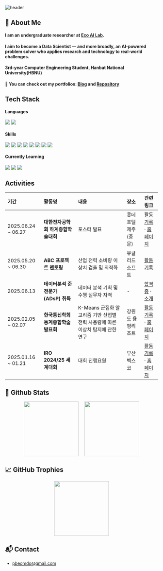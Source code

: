 <div>
  
  <!--Header-->
  ![header](https://capsule-render.vercel.app/api?type=waving&color=gradient&height=300&section=header&text=Good%20to%20see%20you%20%F0%9F%A4%97)
  
</div>

<div>
  <!--Body-->
  
  ## 👀 About Me
  #### I am an undergraduate researcher at [Eco AI Lab](https://sites.google.com/view/ecoai/introduction).  
  #### I aim to become a Data Scientist — and more broadly, an AI-powered problem solver who applies research and technology to real-world challenges. 
  #### 3rd-year Computer Engineering Student, Hanbat National University(HBNU)  
  #### 📂 You can check out my portfolios: [Blog](https://beomdo-park.github.io) and [Repository](https://github.com/beomdo-park/Portfolio)
    
    
  
## Tech Stack

#### Languages
<p>
  <img src="https://img.shields.io/badge/Python-3776AB?style=flat-square&logo=Python&logoColor=white"/>
  <img src="https://img.shields.io/badge/JavaScript-F7DF1E?style=flat-square&logo=JavaScript&logoColor=white"/>
</p>

#### Skills
<p>
  <img src="https://img.shields.io/badge/PyTorch-EE4C2C?style=flat-square&logo=PyTorch&logoColor=white"/>
  <img src="https://img.shields.io/badge/Pandas-150458?style=flat-square&logo=pandas&logoColor=white"/>
  <img src="https://img.shields.io/badge/scikit--learn-F7931E?style=flat-square&logo=scikit-learn&logoColor=white"/>
  <img src="https://img.shields.io/badge/Matplotlib-000000?style=flat-square&logo=python&logoColor=white"/>
  <img src="https://img.shields.io/badge/Seaborn-3776AB?style=flat-square&logo=python&logoColor=white"/>
  <img src="https://img.shields.io/badge/Selenium-43B02A?style=flat-square&logo=Selenium&logoColor=white"/>
  <img src="https://img.shields.io/badge/Quarto-4B4B8A?style=flat-square&logo=Quarto&logoColor=white"/>
  <a href="https://www.dataq.or.kr/www/sub/a_06.do#none">
    <img src="https://img.shields.io/badge/ADsP-0052CC?style=flat-square&logo=data&logoColor=white"/>
  </a>
</p>

#### Currently Learning
<p>
  <img src="https://img.shields.io/badge/PostgreSQL-336791?style=flat-square&logo=PostgreSQL&logoColor=white"/>
  <img src="https://img.shields.io/badge/IBM_Qiskit-6929C4?style=flat-square&logo=Qiskit&logoColor=white"/>
  <img src="https://img.shields.io/badge/Reinforcement_Learning-448C8A?style=flat-square"/>
</p>

## Activities

| 기간 | 활동명 | 내용 | 장소 | 관련 링크 |
| :--- | :--- | :--- | :--- | :--- |
| 2025.06.24 ~ 06.27 | **대한전자공학회 하계종합학술대회** | 포스터 발표 | 롯데호텔 제주(중문) | [활동 기록](https://github.com/beomdo-park/Portfolio/tree/main/2025/0624_0627_IEIE_Conference) · [홈페이지](https://conf.theieie.org/2025s/) |
| 2025.05.20 ~ 06.30 | **ABC 프로젝트 멘토링** | 산업 전력 소비량 이상치 검출 및 최적화 | 유클리드 소프트 | [활동 기록](https.github.com/beomdo-park/Portfolio/tree/main/2025/0520_0630_ABC_Mentoring) |
| 2025.06.13 | **데이터분석 준전문가(ADsP) 취득** | 데이터 분석 기획 및 수행 실무자 자격 | - | [합격증](https://github.com/beomdo-park/Portfolio/tree/main/2025/ADsP.pdf) · [소개](https://www.dataq.or.kr/www/sub/a_06.do) |
| 2025.02.05 ~ 02.07 | **한국통신학회 동계종합학술발표회** | K-Means 군집화 알고리즘 기반 산업별 전력 사용량에 따른 이상치 탐지에 관한 연구 | 강원도 용평리조트 | [활동 기록](https://github.com/beomdo-park/Portfolio/tree/main/2025/0205_0207_KICS_Conference) · [홈페이지](https://conf.kics.or.kr/2025w/) |
| 2025.01.16 ~ 01.21 | **IRO 2024/25 세계대회** | 대회 진행요원 | 부산 벡스코 | [활동 기록](https://github.com/beomdo-park/Portfolio/tree/main/2025/0116_0121_IRO) · [홈페이지](https://iroc.kr/) |

  
  
  ## 🤔 Github Stats

<div align="center" style="display: flex; justify-content: center; gap: 20px;">
  <img src="https://github-readme-stats.vercel.app/api?username=beomdo-park&show_icons=true&theme=dracula" height="180" />
  <img src="https://github-readme-stats.vercel.app/api/top-langs/?username=beomdo-park&layout=donut&show_icons=true&theme=dracula&hide=scss,css,html" height="180" />

</div>

## 📈 GitHub Trophies
<div align="center" style="display: flex; justify-content: center; gap: 20px;">
   <img src="https://github-profile-trophy.vercel.app/?username=beomdo-park" height="180" />
</div>


## 📬 Contact
- [pbeomdo@gmail.com](mailto:pbeomdo@gmail.com)  


